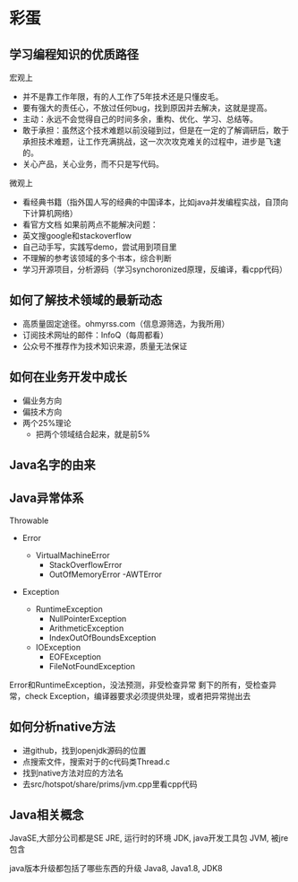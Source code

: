 # 彩蛋

## 学习编程知识的优质路径

宏观上

- 并不是靠工作年限，有的人工作了5年技术还是只懂皮毛。
- 要有强大的责任心，不放过任何bug，找到原因并去解决，这就是提高。
- 主动：永远不会觉得自己的时间多余，重构、优化、学习、总结等。
- 敢于承担：虽然这个技术难题以前没碰到过，但是在一定的了解调研后，敢于承担技术难题，让工作充满挑战，这一次次攻克难关的过程中，进步是飞速的。
- 关心产品，关心业务，而不只是写代码。

微观上

- 看经典书籍（指外国人写的经典的中国译本，比如java并发编程实战，自顶向下计算机网络）
- 看官方文档
如果前两点不能解决问题：
- 英文搜google和stackoverflow
- 自己动手写，实践写demo，尝试用到项目里
- 不理解的参考该领域的多个书本，综合判断
- 学习开源项目，分析源码（学习synchoronized原理，反编译，看cpp代码）

## 如何了解技术领域的最新动态

- 高质量固定途径。ohmyrss.com（信息源筛选，为我所用）
- 订阅技术网址的邮件：InfoQ（每周都看）
- 公众号不推荐作为技术知识来源，质量无法保证

## 如何在业务开发中成长

- 偏业务方向
- 偏技术方向
- 两个25%理论
    - 把两个领域结合起来，就是前5%

## Java名字的由来

## Java异常体系

Throwable
- Error
    - VirtualMachineError
        - StackOverflowError
        - OutOfMemoryError
    -AWTError


- Exception
    - RuntimeException
        - NullPointerException
        - ArithmeticException
        - IndexOutOfBoundsException
    - IOException
        - EOFException
        - FileNotFoundException


Error和RuntimeException，没法预测，非受检查异常
剩下的所有，受检查异常，check Exception，编译器要求必须提供处理，或者把异常抛出去

## 如何分析native方法

- 进github，找到openjdk源码的位置
- 点搜索文件，搜索对于的c代码类Thread.c
- 找到native方法对应的方法名
- 去src/hotspot/share/prims/jvm.cpp里看cpp代码

## Java相关概念

JavaSE,大部分公司都是SE
JRE, 运行时的环境
JDK, java开发工具包
JVM, 被jre包含

java版本升级都包括了哪些东西的升级
Java8, Java1.8, JDK8
